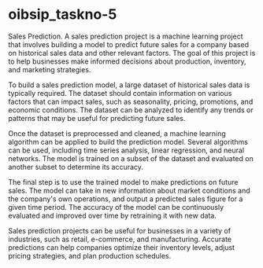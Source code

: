 # oibsip_taskno-5
Sales Prediction.
A sales prediction project is a machine learning project that involves building a model to predict future sales for a company based on historical sales data and other relevant factors. The goal of this project is to help businesses make informed decisions about production, inventory, and marketing strategies.

To build a sales prediction model, a large dataset of historical sales data is typically required. The dataset should contain information on various factors that can impact sales, such as seasonality, pricing, promotions, and economic conditions. The dataset can be analyzed to identify any trends or patterns that may be useful for predicting future sales.

Once the dataset is preprocessed and cleaned, a machine learning algorithm can be applied to build the prediction model. Several algorithms can be used, including time series analysis, linear regression, and neural networks. The model is trained on a subset of the dataset and evaluated on another subset to determine its accuracy.

The final step is to use the trained model to make predictions on future sales. The model can take in new information about market conditions and the company's own operations, and output a predicted sales figure for a given time period. The accuracy of the model can be continuously evaluated and improved over time by retraining it with new data.

Sales prediction projects can be useful for businesses in a variety of industries, such as retail, e-commerce, and manufacturing. Accurate predictions can help companies optimize their inventory levels, adjust pricing strategies, and plan production schedules.
